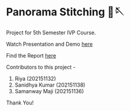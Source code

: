 # Panorama Stitching 📸🪡
Project for 5th Semester IVP Course. 

Watch Presentation and Demo [here](https://www.youtube.com/watch?v=HE8IjYGCNCs)

Find the Report [here](https://github.com/notsanidhyak/Panorama-Stitching/blob/main/IVP_Report.pdf)

Contributors to this project - 

1. Riya (202151132)
2. Sanidhya Kumar (202151138)
3. Samanway Maji (202151136)

Thank You!
